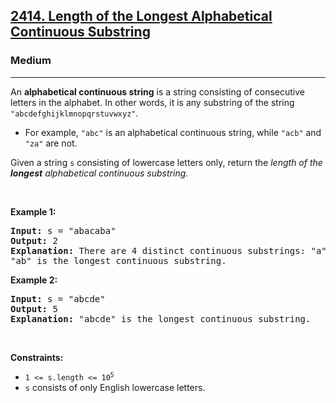 <h2><a href="https://leetcode.com/problems/length-of-the-longest-alphabetical-continuous-substring/">2414. Length of the Longest Alphabetical Continuous Substring</a></h2><h3>Medium</h3><hr><div style="user-select: auto;"><p style="user-select: auto;">An <strong style="user-select: auto;">alphabetical continuous string</strong> is a string consisting of consecutive letters in the alphabet. In other words, it is any substring of the string <code style="user-select: auto;">"abcdefghijklmnopqrstuvwxyz"</code>.</p>

<ul style="user-select: auto;">
	<li style="user-select: auto;">For example, <code style="user-select: auto;">"abc"</code> is an alphabetical continuous string, while <code style="user-select: auto;">"acb"</code> and <code style="user-select: auto;">"za"</code> are not.</li>
</ul>

<p style="user-select: auto;">Given a string <code style="user-select: auto;">s</code> consisting of lowercase letters only, return the <em style="user-select: auto;">length of the <strong style="user-select: auto;">longest</strong> alphabetical continuous substring.</em></p>

<p style="user-select: auto;">&nbsp;</p>
<p style="user-select: auto;"><strong style="user-select: auto;">Example 1:</strong></p>

<pre style="user-select: auto;"><strong style="user-select: auto;">Input:</strong> s = "abacaba"
<strong style="user-select: auto;">Output:</strong> 2
<strong style="user-select: auto;">Explanation:</strong> There are 4 distinct continuous substrings: "a", "b", "c" and "ab".
"ab" is the longest continuous substring.
</pre>

<p style="user-select: auto;"><strong style="user-select: auto;">Example 2:</strong></p>

<pre style="user-select: auto;"><strong style="user-select: auto;">Input:</strong> s = "abcde"
<strong style="user-select: auto;">Output:</strong> 5
<strong style="user-select: auto;">Explanation:</strong> "abcde" is the longest continuous substring.
</pre>

<p style="user-select: auto;">&nbsp;</p>
<p style="user-select: auto;"><strong style="user-select: auto;">Constraints:</strong></p>

<ul style="user-select: auto;">
	<li style="user-select: auto;"><code style="user-select: auto;">1 &lt;= s.length &lt;= 10<sup style="user-select: auto;">5</sup></code></li>
	<li style="user-select: auto;"><code style="user-select: auto;">s</code> consists of only English lowercase letters.</li>
</ul>
</div>